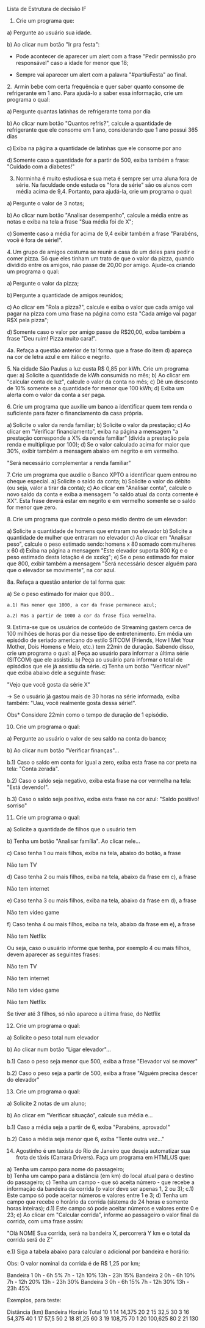 Lista de Estrutura de decisão IF

1. Crie um programa que: 

a) Pergunte ao usuário sua idade. 

b) Ao clicar num botão "Ir pra festa": 

 * Pode acontecer de aparecer um alert com a frase "Pedir permissão pro responsável" caso a idade for menor que 18;

 * Sempre vai aparecer um alert com a palavra "#partiuFesta" ao final.

  

2.  Armin bebe com certa frequência e quer saber quanto consome de refrigerante em 1 ano. Para ajudá-lo a saber essa informação, crie um programa o qual:  

a) Pergunte quantas latinhas de refrigerante toma por dia 

b) Ao clicar num botão "Quantos refris?", calcule a quantidade de refrigerante que ele consome em 1 ano, considerando que 1 ano possui 365 dias 

c) Exiba na página a quantidade de latinhas que ele consome por ano 

d) Somente caso a quantidade for a partir de 500, exiba também a frase: "Cuidado com a diabetes!" 

  

3. Norminha é muito estudiosa e sua meta é sempre ser uma aluna fora de série. Na faculdade onde estuda os "fora de série" são os alunos com média acima de 9,4. Portanto, para ajudá-la, crie um programa o qual: 

a) Pergunte o valor de 3 notas;

b) Ao clicar num botão "Analisar desempenho", calcule a média entre as notas e exiba na tela a frase "Sua média foi de X";

c) Somente caso a média for acima de 9,4 exibir também a frase "Parabéns, você é fora de série!".

 

4. Um grupo de amigos costuma se reunir a casa de um deles para pedir e comer pizza. Só que eles tinham um trato de que o valor da pizza, quando dividido entre os amigos, não passe de 20,00 por amigo. Ajude-os criando um programa o qual: 

a) Pergunte o valor da pizza;

b) Pergunte a quantidade de amigos reunidos;

c) Ao clicar em "Rola a pizza?", calcule e exiba o valor que cada amigo vai pagar na pizza com uma frase na página como esta "Cada amigo vai pagar R$X pela pizza";

d) Somente caso o valor por amigo passe de R$20,00, exiba também a frase "Deu ruim! Pizza muito cara!".

 

4a. Refaça a questão anterior de tal forma que a frase do item d) apareça na cor de letra azul e em itálico e negrito. 

 

5. Na cidade São Paulus a luz custa R$ 0,85 por kWh. Crie um programa que: 
a) Solicite a quantidade de kWh consumida no mês;
b) Ao clicar em "calcular conta de luz", calcule o valor da conta no mês;
c) Dê um desconto de 10% somente se a quantidade for menor que 100 kWh;
d) Exiba um alerta com o valor da conta a ser paga.


6. Crie um programa que auxilie um banco a identificar quem tem renda o suficiente para fazer o financiamento da casa própria. 

a) Solicite o valor da renda familiar;
b) Solicite o valor da prestação;
c) Ao clicar em "Verificar financiamento", exiba na página a mensagem "a prestação corresponde a X% da renda familiar" (divida a prestação pela renda e multiplique por 100);
d) Se o valor calculado acima for maior que 30%, exibir também a mensagem abaixo em negrito e em vermelho.  

"Será necessário complementar a renda familiar"  

 

7. Crie um programa que auxilie o Banco XPTO a identificar quem entrou no cheque especial. 
a) Solicite o saldo da conta;
b) Solicite o valor do débito (ou seja, valor a tirar da conta);
c) Ao clicar em "Analisar conta", calcule o novo saldo da conta e exiba a mensagem "o saldo atual da conta corrente é XX". Esta frase deverá estar em negrito e em vermelho somente se o saldo for menor que zero. 


8. Crie um programa que controle o peso médio dentro de um elevador: 

a) Solicite a quantidade de homens que entraram no elevador 
b) Solicite a quantidade de mulher que entraram no elevador 
c) Ao clicar em "Analisar peso", calcule o peso estimado sendo: homens x 80 somado com mulheres x 60 
d) Exiba na página a mensagem "Este elevador suporta 800 Kg e o peso estimado desta lotação é de xxxkg"; 
e) Se o peso estimado for maior que 800, exibir também a mensagem "Será necessário descer alguém para que o elevador se movimente", na cor azul. 

 

8a. Refaça a questão anterior de tal forma que: 

a) Se o peso estimado for maior que 800... 

    a.1) Mas menor que 1000, a cor da frase permanece azul;

    a.2) Mas a partir de 1000 a cor da frase fica vermelha.

 

9. Estima-se que os usuários de conteúdo de Streaming gastem cerca de 100 milhões de horas por dia nesse tipo de entretenimento. 
Em média um episódio de seriado americano do estilo SITCOM (Friends, How I Met Your Mother, Dois Homens e Meio, etc.) tem 22min de duração. 
Sabendo disso, crie um programa o qual: 
a) Peça ao usuário para informar a última série (SITCOM) que ele assistiu. 
b) Peça ao usuário para informar o total de episódios que ele já assistiu da série. 
c) Tenha um botão "Verificar nível" que exiba abaixo dele a seguinte frase: 
 
"Vejo que você gosta da série X" 
 
-> Se o usuário já gastou mais de 30 horas na série informada, exiba também: "Uau, você realmente gosta dessa série!". 
 
Obs* Considere 22min como o tempo de duração de 1 episódio.


10. Crie um programa o qual: 

a) Pergunte ao usuário o valor de seu saldo na conta do banco;

b) Ao clicar num botão "Verificar finanças"... 

b.1) Caso o saldo em conta for igual a zero, exiba esta frase na cor preta na tela: "Conta zerada". 

b.2) Caso o saldo seja negativo, exiba esta frase na cor vermelha na tela: "Está devendo!".  

b.3) Caso o saldo seja positivo, exiba esta frase na cor azul: "Saldo positivo! sorriso" 

 

11. Crie um programa o qual: 

a) Solicite a quantidade de filhos que o usuário tem 

b) Tenha um botão "Analisar família". Ao clicar nele... 

c) Caso tenha 1 ou mais filhos, exiba na tela, abaixo do botão, a frase 

Não tem TV 

d) Caso tenha 2 ou mais filhos, exiba na tela, abaixo da frase em c), a frase 

Não tem internet 

e) Caso tenha 3 ou mais filhos, exiba na tela, abaixo da frase em d), a frase 

Não tem video game 

f) Caso tenha 4 ou mais filhos, exiba na tela, abaixo da frase em e), a frase 

Não tem Netflix 


Ou seja, caso o usuário informe que tenha, por exemplo 4 ou mais filhos, devem aparecer as seguintes frases: 

   Não tem TV 

   Não tem internet 

   Não tem video game 

   Não tem Netflix 

Se tiver até 3 filhos, só não aparece a última frase, do Netflix 

  

12. Crie um programa o qual: 

a) Solicite o peso total num elevador 

b) Ao clicar num botão "Ligar elevador"... 

b.1) Caso o peso seja menor que 500, exiba a frase "Elevador vai se mover" 

b.2) Caso o peso seja a partir de 500, exiba a frase "Alguém precisa descer do elevador" 

 

13. Crie um programa o qual: 

a) Solicite 2 notas de um aluno;

b) Ao clicar em "Verificar situação", calcule sua média e... 

b.1) Caso a média seja a partir de 6, exiba "Parabéns, aprovado!" 

b.2) Caso a média seja menor que 6, exiba "Tente outra vez..."


14. Agostinho é um taxista do Rio de Janeiro que deseja automatizar sua frota de táxis (Carrara Drivers). Faça um programa em HTML/JS que:

a) Tenha um campo para nome do passageiro;  
b) Tenha um campo para a distância (em km) do local atual para o destino do passageiro;
c) Tenha um campo - que só aceita número - que recebe a informação da bandeira da corrida (o valor deve ser apenas 1, 2 ou 3);
c.1) Este campo só pode aceitar números e valores entre 1 e 3;
d) Tenha um campo que recebe o horário da corrida (sistema de 24 horas e somente horas inteiras);
d.1) Este campo só pode aceitar números e valores entre 0 e 23;
e) Ao clicar em "Calcular corrida", informe ao passageiro o valor final da corrida, com uma frase assim:

"Olá NOME Sua corrida, será na bandeira X, percorrerá Y km e o total da corrida será de Z"

e.1) Siga a tabela abaixo para calcular o adicional por bandeira e horário:

Obs: O valor nominal da corrida é de R$ 1,25 por km;

Bandeira 1	0h - 6h	5%
7h - 12h	10%
13h - 23h	15%
Bandeira 2	0h - 6h	10%
7h - 12h	20%
13h - 23h	30%
Bandeira 3	0h - 6h	15%
7h - 12h	30%
13h - 23h	45%

Exemplos, para teste:

Distância (km)	Bandeira	Horário	Total
10	1	14	14,375
20	2	15	32,5
30	3	16	54,375
40	1	17	57,5
50	2	18	81,25
60	3	19	108,75
70	1	20	100,625
80	2	21	130